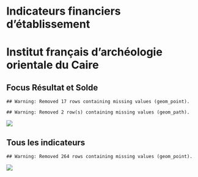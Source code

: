 Indicateurs financiers d’établissement
================

# Institut français d’archéologie orientale du Caire

## Focus Résultat et Solde

    ## Warning: Removed 17 rows containing missing values (geom_point).

    ## Warning: Removed 2 row(s) containing missing values (geom_path).

![](/home/julien/repo/cpesr/RFC/Finances/Etablissements/institut_français_d_archéologie_orientale_du_caire_files/figure-gfm/etab.focus-1.png)<!-- -->

## Tous les indicateurs

    ## Warning: Removed 264 rows containing missing values (geom_point).

![](/home/julien/repo/cpesr/RFC/Finances/Etablissements/institut_français_d_archéologie_orientale_du_caire_files/figure-gfm/etab-1.png)<!-- -->
